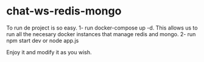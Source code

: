 # chat-ws-redis-mongo
To run de project is so easy.
1- run docker-compose up -d. This allows us to run all the necesary docker instances that manage redis and mongo.
2- run npm start dev or node app.js

Enjoy it and modify it as you wish.
